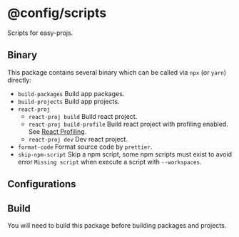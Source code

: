 # @config/scripts

Scripts for easy-projs.

## Binary

This package contains several binary which can be called via `npx` (or `yarn`) directly:

- `build-packages`
  Build app packages.
- `build-projects`
  Build app projects.
- `react-proj`
  - `react-proj build`
    Build react project.
  - `react-proj build-profile`
    Build react project with profiling enabled. See [React Profiling].
  - `react-proj dev`
    Dev react project.
- `format-code`
  Format source code by `prettier`.
- `skip-npm-script`
  Skip a npm script, some npm scripts must exist to avoid error `Missing script` when execute a script with `--workspaces`.

## Configurations

## Build

You will need to build this package before building packages and projects.

<!-- links -->

[react profiling]: https://create-react-app.dev/docs/production-build#profiling
